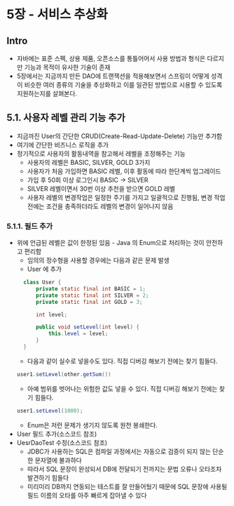 # 5장 - 서비스 추상화

## Intro

* 자바에는 표준 스펙, 상용 제품, 오픈소스를 통틀어어서 사용 방법과 형식은 다르지만 기능과 목적이 유사한 기술이 존재
* 5장에서는 지금까지 만든 DAO에 트랜잭션을 적용해보면서 스프링이 어떻게 성격이 비슷한 여러 종류의 기술을 추상화하고 이를 일관된 방법으로 시용할 수 있도록 지원하는지를 살펴본다.

## 5.1. 사용자 레벨 관리 기능 추가

* 지금까진 User의 간단한 CRUD(Create-Read-Update-Delete) 기능만 추가함
* 여기에 간단한 비즈니스 로직을 추가
* 정기적으로 사용자의 활동내역을 참고해서 레벨을 조정해주는 기능
  * 사용자의 레벨은 BASIC, SILVER, GOLD 3가지
  * 사용자가 처음 가입하면 BASIC 레벨, 이후 활동에 따라 한단계씩 업그레이드
  * 가입 후 50회 이상 로그인시 BASIC -> SILVER
  * SILVER 레벨이면서 30번 이상 추천을 받으면 GOLD 레벨
  * 사용자 레벨의 변경작업은 일정한 주기를 가지고 일괄적으로 진행됨, 변경 작업 전에는 조건을 충족하더라도 레벨의 변경이 일어나지 않음

### 5.1.1. 필드 추가

* 위에 언급된 레벨은 값이 한정된 있음 - Java 의 Enum으로 처리하는 것이 안전하고 편리함
  * 임의의 정수형을 사용할 경우에는 다음과 같은 문제 발생
  * User 에 추가
  ```java
    class User {
        private static final int BASIC = 1;
        private static final int SILVER = 2;
        private static final int GOLD = 3;

        int level;

        public void setLevel(int level) {
            this.level = level;
        }
    }
  ```
  * 다음과 같이 실수로 넣을수도 있다. 직접 디버깅 해보기 전에는 찾기 힘들다.
  ```java
  user1.setLevel(other.getSum())
  ```
  * 아예 범위를 벗어나는 위험한 값도 넣을 수 있다. 직접 디버깅 해보기 전에는 찾기 힘들다.
  ```java
  user1.setLevel(1000);
  ```
  * Enum은 저런 문제가 생기지 않도록 원천 봉쇄한다.
* User 필드 추가(소스코드 참조)
* UesrDaoTest 수정(소스코드 참조)
  * JDBC가 사용하는 SQL은 컴파일 과정에서는 자동으로 검증이 되지 않는 단순한 문자열에 불과하다
  * 따라서 SQL 문장이 완성되서 DB에 전달되기 전까지는 문법 오류나 오타조차 발견하기 힘들다
  * 미리미리 DB까지 연동되는 테스트를 잘 만들어뒀기 때문에 SQL 문장에 사용될 필드 이름의 오타를 아주 빠르게 잡아낼 수 있다